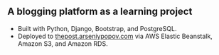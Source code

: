 ## A blogging platform as a learning project
- Built with Python, Django, Bootstrap, and PostgreSQL.
- Deployed to [thepost.arseniypopov.com](https://thepost.arseniypopov.com/) via AWS Elastic Beanstalk, Amazon S3, and Amazon RDS.

